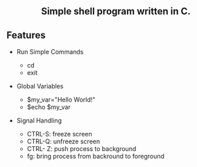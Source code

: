 
<h2 align="center">Simple shell program written in C.</h2>

## Features
* Run Simple Commands 
    - cd
    - exit

* Global Variables
    - $my_var="Hello World!"
    - $echo $my_var

* Signal Handling
    - CTRL-S: freeze screen
    - CTRL-Q: unfreeze screen
    - CTRL- Z: push process to background
    - fg: bring process from  backround to foreground

